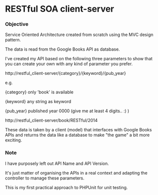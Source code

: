 RESTful SOA client-server
===============================

### Objective

Service Oriented Architecture created from scratch using the MVC design pattern.

The data is read from the Google Books API as database.



I've created my API based on the following three parameters to show that you can create your own with any kind of parameter you prefer.

http://restful_client-server/{category}/{keyword}/{pub_year}


e.g.


{category} only 'book' is available

{keyword} any string as keyword

{pub_year} published year 0000 (give me at least 4 digits.. :) )

http://restful_client-server/book/RESTful/2014

These data is taken by a client (model) that interfaces with Google Books APIs and returns the data like a database to make "the game" a bit more exciting.


### Note

I have purposely left out API Name and API Version.

It's just matter of organising the APIs in a real context and adapting the controller to manage these parameters.

This is my first practical approach to PHPUnit for unit testing.
